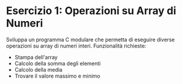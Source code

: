 # Esercizio 1: Operazioni su Array di Numeri
Sviluppa un programma C modulare che permetta di eseguire diverse operazioni su array di numeri interi.
Funzionalità richieste:

- Stampa dell'array
- Calcolo della somma degli elementi
- Calcolo della media
- Trovare il valore massimo e minimo
